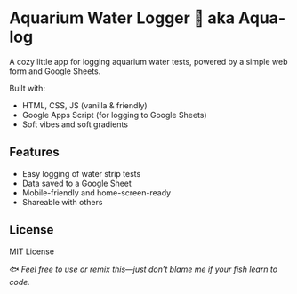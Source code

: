 # Aquarium Water Logger 🐠 aka Aqua-log

A cozy little app for logging aquarium water tests, powered by a simple web form and Google Sheets.

Built with:
- HTML, CSS, JS (vanilla & friendly)
- Google Apps Script (for logging to Google Sheets)
- Soft vibes and soft gradients

## Features
- Easy logging of water strip tests
- Data saved to a Google Sheet
- Mobile-friendly and home-screen-ready
- Shareable with others

## License
MIT License

🐟 *Feel free to use or remix this—just don’t blame me if your fish learn to code.*
